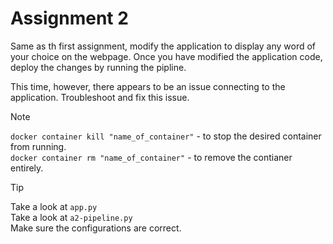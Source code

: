 # Assignment 2

Same as th first assignment, modify the application to display any word of your choice on the webpage. Once you have modified the application code, deploy the changes by running the pipline.

This time, however, there appears to be an issue connecting to the application. Troubleshoot and fix this issue.  

> [!NOTE]
> `docker container kill "name_of_container"` - to stop the desired container from running.\
> `docker container rm "name_of_container"` - to remove the contianer entirely.  


> [!TIP]
> Take a look at `app.py` \
> Take a look at `a2-pipeline.py`\
> Make sure the configurations are correct. 